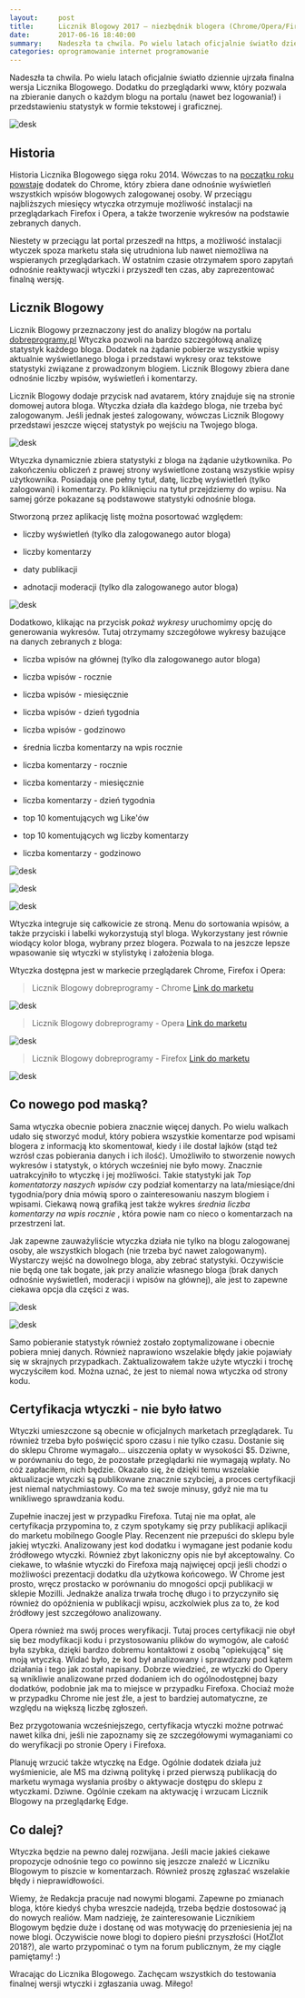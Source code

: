 ```yaml
---
layout:     post
title:      Licznik Blogowy 2017 — niezbędnik blogera (Chrome/Opera/Firefox)
date:       2017-06-16 18:40:00
summary:    Nadeszła ta chwila. Po wielu latach oficjalnie światło dziennie ujrzała finalna wersja Licznika Blogowego. Dodatku do przeglądarki www, który pozwala na zbieranie danych o każdym blogu na portalu (nawet bez logowania!) i przedstawieniu statystyk w formie tekstowej i graficznej.HistoriaHistoria Licznika Blogowego sięga roku 2014. Wówczas to na początku roku powstaje dodatek do Chrome, który zbiera ...
categories: oprogramowanie internet programowanie
---
```




Nadeszła ta chwila. Po wielu latach oficjalnie światło dziennie ujrzała finalna wersja Licznika Blogowego. Dodatku do przeglądarki www, który pozwala na zbieranie danych o każdym blogu na portalu (nawet bez logowania!) i przedstawieniu statystyk w formie tekstowej i graficznej.


![desk](https://raw.githubusercontent.com/djfoxer/djfoxer.github.io/master/_img/2017-6-16-_3_/g_-_608x405_-_-_81509x20170610185132_0.png)



## Historia

Historia Licznika Blogowego sięga roku 2014. Wówczas to na [początku roku powstaje](https://www.dobreprogramy.pl/djfoxer/Licznik-Blogowy-wtyczka-do-ChromeOperyFirefoxa-dla-kazdego-Blogera-portalu-aktualizacja-08.04.14-nowe-funkcjonalnosci-0.6,51846.html) dodatek do Chrome, który zbiera dane odnośnie wyświetleń wszystkich wpisów blogowych zalogowanej osoby. W przeciągu najbliższych miesięcy wtyczka otrzymuje możliwość instalacji na przeglądarkach Firefox i Opera, a także tworzenie wykresów na podstawie zebranych danych.

Niestety w przeciągu lat portal przeszedł na https, a możliwość instalacji wtyczek spoza marketu stała się utrudniona lub nawet niemożliwa na wspieranych przeglądarkach. 
W ostatnim czasie otrzymałem sporo zapytań odnośnie reaktywacji wtyczki i przyszedł ten czas, aby zaprezentować finalną wersję.


## Licznik Blogowy



Licznik Blogowy przeznaczony jest do analizy blogów na portalu [dobreprogramy.pl](https://www.dobreprogramy.pl/) Wtyczka pozwoli na bardzo szczegółową analizę statystyk każdego bloga. Dodatek na żądanie pobierze wszystkie wpisy aktualnie wyświetlanego bloga i przedstawi wykresy oraz tekstowe statystyki związane z prowadzonym blogiem. Licznik Blogowy zbiera dane odnośnie liczby wpisów, wyświetleń i komentarzy.

Licznik Blogowy dodaje przycisk nad avatarem, który znajduje się na stronie domowej autora bloga. Wtyczka działa dla każdego bloga, nie trzeba być zalogowanym. Jeśli jednak jesteś zalogowany, wówczas Licznik Blogowy przedstawi jeszcze więcej statystyk po wejściu na Twojego bloga.


![desk](https://raw.githubusercontent.com/djfoxer/djfoxer.github.io/master/_img/2017-6-16-_3_/g_-_608x405_-_-_81509x20170610184324_0.png)




Wtyczka dynamicznie zbiera statystyki z bloga na żądanie użytkownika. Po zakończeniu obliczeń z prawej strony wyświetlone zostaną wszystkie wpisy użytkownika. Posiadają one pełny tytuł, datę, liczbę wyświetleń (tylko zalogowani) i komentarzy. Po kliknięciu na tytuł przejdziemy do wpisu. Na samej górze pokazane są podstawowe statystyki odnośnie bloga.



Stworzoną przez aplikację listę można posortować względem:


  * liczby wyświetleń (tylko dla zalogowanego autor bloga)



  * liczby komentarzy



  * daty publikacji



  * adnotacji moderacji (tylko dla zalogowanego autor bloga)





![desk](https://raw.githubusercontent.com/djfoxer/djfoxer.github.io/master/_img/2017-6-16-_3_/g_-_608x405_-_-_81509x20170610184324_1.png)



Dodatkowo, klikając na przycisk  *pokaż wykresy*  uruchomimy opcję do generowania wykresów. Tutaj otrzymamy szczegółowe wykresy bazujące na danych zebranych z bloga:


  * liczba wpisów na głównej (tylko dla zalogowanego autor bloga)


  * liczba wpisów - rocznie


  * liczba wpisów - miesięcznie


  * liczba  wpisów - dzień tygodnia


  * liczba wpisów - godzinowo


  * średnia liczba  komentarzy na wpis rocznie


  * liczba komentarzy - rocznie


  * liczba komentarzy - miesięcznie


  * liczba komentarzy - dzień tygodnia


  * top 10 komentujących wg Like'ów


  * top 10 komentujących wg liczby komentarzy


  * liczba  komentarzy - godzinowo




![desk](https://raw.githubusercontent.com/djfoxer/djfoxer.github.io/master/_img/2017-6-16-_3_/g_-_608x405_-_-_81509x20170610184517_0.png)


![desk](https://raw.githubusercontent.com/djfoxer/djfoxer.github.io/master/_img/2017-6-16-_3_/g_-_608x405_-_-_81509x20170610184518_0.png)


![desk](https://raw.githubusercontent.com/djfoxer/djfoxer.github.io/master/_img/2017-6-16-_3_/g_-_608x405_-_-_81509x20170610184519_0.png)



Wtyczka integruje się całkowicie ze stroną. Menu do sortowania wpisów, a także przyciski i labelki wykorzystują styl bloga. Wykorzystany jest równie wiodący kolor bloga, wybrany przez blogera. Pozwala to na jeszcze lepsze wpasowanie się wtyczki w stylistykę i założenia bloga.

Wtyczka dostępna jest w markecie przeglądarek Chrome, Firefox i Opera:


> Licznik Blogowy dobreprogramy - Chrome
> [Link do marketu](https://chrome.google.com/webstore/detail/licznik-blogowy-dobreprog/omplpihocnjpfdjkmdabalakfiebefpp?hl=pl)

![desk](https://raw.githubusercontent.com/djfoxer/djfoxer.github.io/master/_img/2017-6-16-_3_/g_-_608x405_-_-_81509x20170613203055_0.PNG)



> Licznik Blogowy dobreprogramy - Opera
> [Link do marketu](https://addons.opera.com/pl/extensions/details/licznik-blogowy-dobreprogramy/)

![desk](https://raw.githubusercontent.com/djfoxer/djfoxer.github.io/master/_img/2017-6-16-_3_/g_-_608x405_-_-_81509x20170613164648_0.PNG)




> Licznik Blogowy dobreprogramy - Firefox
> [Link do marketu](https://addons.mozilla.org/pl/firefox/addon/licznik-blogowy-dobreprogramy/)

![desk](https://raw.githubusercontent.com/djfoxer/djfoxer.github.io/master/_img/2017-6-16-_3_/g_-_608x405_-_-_81509x20170614165441_0.PNG)




## Co nowego pod maską?

Sama wtyczka obecnie pobiera znacznie więcej danych. Po wielu walkach udało się stworzyć moduł, który pobiera wszystkie komentarze pod wpisami blogera z informacją kto skomentował, kiedy i ile dostał lajków (stąd też wzrósł czas pobierania danych i ich ilość). Umożliwiło to stworzenie nowych wykresów i statystyk, o których wcześniej nie było mowy. Znacznie uatrakcyjniło to wtyczkę i jej możliwości. Takie statystyki jak  *Top komentatorzy naszych wpisów*  czy podział komentarzy na lata/miesiące/dni tygodnia/pory dnia mówią sporo o zainteresowaniu naszym blogiem i wpisami. Ciekawą nową grafiką jest także wykres  *średnia liczba komentarzy na wpis rocznie* , która powie nam co nieco o komentarzach na przestrzeni lat.

Jak zapewne zauważyliście wtyczka działa nie tylko na blogu zalogowanej osoby, ale wszystkich blogach (nie trzeba być nawet zalogowanym). Wystarczy wejść na dowolnego bloga, aby zebrać statystyki. Oczywiście nie będą one tak bogate, jak przy analizie własnego bloga (brak danych odnośnie wyświetleń, moderacji i wpisów na głównej), ale jest to zapewne ciekawa opcja dla części z was.


![desk](https://raw.githubusercontent.com/djfoxer/djfoxer.github.io/master/_img/2017-6-16-_3_/g_-_608x405_-_-_81509x20170613170125_0.png)


![desk](https://raw.githubusercontent.com/djfoxer/djfoxer.github.io/master/_img/2017-6-16-_3_/g_-_608x405_-_-_81509x20170613170125_1.png)



Samo pobieranie statystyk również zostało zoptymalizowane i obecnie pobiera  mniej danych. Również naprawiono wszelakie błędy jakie pojawiały się w skrajnych przypadkach. Zaktualizowałem także użyte wtyczki i trochę wyczyściłem kod. Można uznać, że jest to niemal nowa wtyczka od strony kodu.


## Certyfikacja wtyczki - nie było łatwo


Wtyczki umieszczone są obecnie w oficjalnych marketach przeglądarek. Tu również trzeba było poświęcić sporo czasu i nie tylko czasu. Dostanie się do sklepu Chrome wymagało... uiszczenia opłaty w wysokości $5. Dziwne, w porównaniu do tego, że pozostałe przeglądarki nie wymagają wpłaty. No cóż zapłaciłem, nich będzie. Okazało się, że dzięki temu wszelakie aktualizacje wtyczki są publikowane znacznie szybciej, a proces certyfikacji jest niemal natychmiastowy. Co ma też swoje minusy, gdyż nie ma tu wnikliwego sprawdzania kodu.

Zupełnie inaczej jest w przypadku Firefoxa. Tutaj nie ma opłat, ale certyfikacja przypomina to, z czym spotykamy się przy publikacji aplikacji do marketu mobilnego Google Play. Recenzent nie przepuści do sklepu byle jakiej wtyczki. Analizowany jest kod dodatku i wymagane jest podanie kodu źródłowego wtyczki. Również zbyt lakoniczny opis nie był akceptowalny. Co ciekawe, to właśnie wtyczki do Firefoxa mają najwięcej opcji jeśli chodzi o możliwości prezentacji dodatku dla użytkowa końcowego. W Chrome jest prosto, wręcz prostacko w porównaniu do mnogości opcji publikacji w sklepie Mozilli. Jednakże analiza trwała trochę długo i to przyczyniło się również do opóźnienia w publikacji wpisu, aczkolwiek plus za to, że kod źródłowy jest szczegółowo analizowany.

Opera również ma swój proces weryfikacji. Tutaj proces certyfikacji nie obył się bez modyfikacji kodu i przystosowaniu plików do wymogów, ale całość była szybka, dzięki bardzo dobremu kontaktowi z osobą "opiekującą" się moją wtyczką. Widać było, że kod był analizowany i sprawdzany pod kątem działania i tego jak został napisany. Dobrze wiedzieć, ze wtyczki do Opery są wnikliwie analizowane przed dodaniem ich do ogólnodostępnej bazy dodatków, podobnie jak ma to miejsce w przypadku Firefoxa. Chociaż może w przypadku Chrome nie jest źle, a jest to bardziej automatyczne, ze względu na większą liczbę zgłoszeń.

Bez przygotowania wcześniejszego, certyfikacja wtyczki możne potrwać nawet kilka dni, jeśli nie zapoznamy się ze szczegółowymi wymaganiami co do weryfikacji po stronie Opery i Firefoxa.

Planuję wrzucić także wtyczkę na Edge. Ogólnie dodatek działa już wyśmienicie, ale MS ma dziwną politykę i przed pierwszą publikacją do marketu wymaga wysłania prośby o aktywacje dostępu do sklepu z wtyczkami. Dziwne. Ogólnie czekam na aktywację i wrzucam Licznik Blogowy na przeglądarkę Edge. 


## Co dalej?

Wtyczka będzie na pewno dalej rozwijana. Jeśli macie jakieś ciekawe propozycje odnośnie tego co powinno się jeszcze znaleźć w Liczniku Blogowym to piszcie w komentarzach. Również proszę zgłaszać wszelakie błędy i nieprawidłowości. 

Wiemy, że Redakcja pracuje nad nowymi blogami. Zapewne po zmianach bloga, które kiedyś chyba wreszcie nadejdą, trzeba będzie dostosować ją do nowych realiów. Mam nadzieję, że zainteresowanie Licznikiem Blogowym będzie duże i dostanę od was motywację do przeniesienia jej na nowe blogi. Oczywiście nowe blogi to dopiero pieśni przyszłości (HotZlot 2018?), ale warto przypominać o tym na forum publicznym, że my ciągle pamiętamy! :)

Wracając do Licznika Blogowego. Zachęcam wszystkich do testowania finalnej wersji wtyczki i zgłaszania uwag. Miłego!
